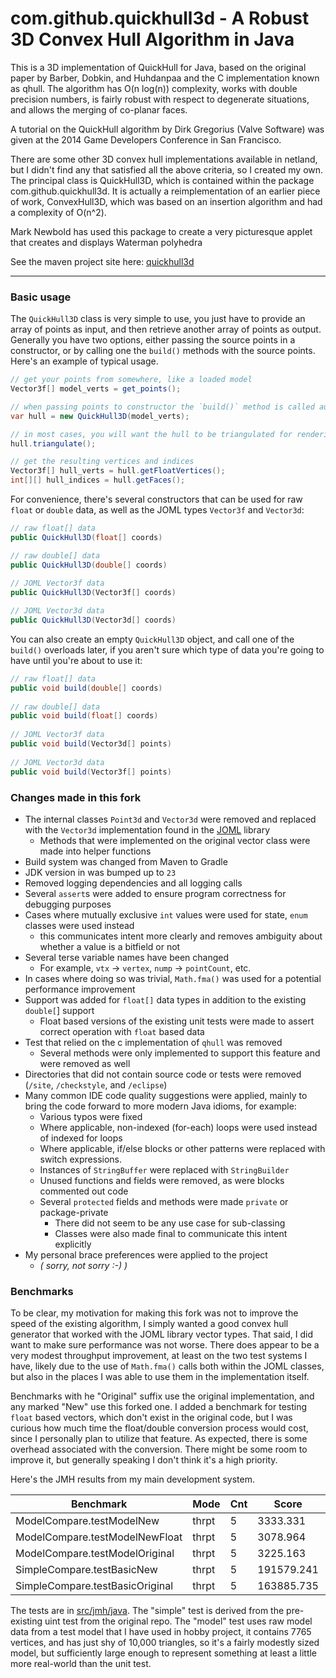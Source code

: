 com.github.quickhull3d - A Robust 3D Convex Hull Algorithm in Java
===========

This is a 3D implementation of QuickHull for Java, based on the original paper by Barber, Dobkin, and Huhdanpaa and the C implementation known as qhull. The algorithm has O(n log(n)) complexity, works with double precision numbers, is fairly robust with respect to degenerate situations, and allows the merging of co-planar faces.

A tutorial on the QuickHull algorithm by Dirk Gregorius (Valve Software) was given at the 2014 Game Developers Conference in San Francisco.

There are some other 3D convex hull implementations available in netland, but I didn't find any that satisfied all the above criteria, so I created my own. The principal class is QuickHull3D, which is contained within the package com.github.quickhull3d. It is actually a reimplementation of an earlier piece of work, ConvexHull3D, which was based on an insertion algorithm and had a complexity of O(n^2).

Mark Newbold has used this package to create a very picturesque applet that creates and displays Waterman polyhedra 

See the maven project site here: [quickhull3d](http://quickhull3d.github.io/quickhull3d/)

---

### Basic usage

The `QuickHull3D` class is very simple to use, you just have to provide an array of points as input, and then retrieve another array of points as output. Generally you have two options, either passing the source points in a constructor, or by calling one the `build()` methods with the source points. Here's an example of typical usage. 

```java
// get your points from somewhere, like a loaded model
Vector3f[] model_verts = get_points();

// when passing points to constructor the `build()` method is called automatically
var hull = new QuickHull3D(model_verts);

// in most cases, you will want the hull to be triangulated for rendering or collision checks
hull.triangulate();

// get the resulting vertices and indices
Vector3f[] hull_verts = hull.getFloatVertices();
int[][] hull_indices = hull.getFaces();
```

For convenience, there's several constructors that can be used for raw `float` or `double` data, as well as the JOML types `Vector3f` and `Vector3d`:

```java
// raw float[] data
public QuickHull3D(float[] coords)

// raw double[] data
public QuickHull3D(double[] coords)
  
// JOML Vector3f data
public QuickHull3D(Vector3f[] coords)

// JOML Vector3d data
public QuickHull3D(Vector3d[] coords)
```

You can also create an empty `QuickHull3D` object, and call one of the `build()` overloads later, if you aren't sure which type of data you're going to have until you're about to use it:

```java
// raw float[] data
public void build(double[] coords)
  
// raw double[] data
public void build(float[] coords)
  
// JOML Vector3f data
public void build(Vector3d[] points)
  
// JOML Vector3d data
public void build(Vector3f[] points)
```

### Changes made in this fork

- The internal classes `Point3d` and `Vector3d` were removed and replaced with the `Vector3d` implementation found in the [JOML](https://github.com/JOML-CI/JOML) library
  - Methods that were implemented on the original vector class were made into helper functions
- Build system was changed from Maven to Gradle
- JDK version in was bumped up to `23`
- Removed logging dependencies and all logging calls
- Several `assert`s were added to ensure program correctness for debugging purposes
- Cases where mutually exclusive `int` values were used for state, `enum` classes were used instead
  - this communicates intent more clearly and removes ambiguity about whether a value is a bitfield or not
- Several terse variable names have been changed
  - For example, `vtx` -> `vertex`, `nump` -> `pointCount`, etc.
- In cases where doing so was trivial, `Math.fma()` was used for a potential performance improvement
- Support was added for `float[]` data types in addition to the existing `double[`] support
  - Float based versions of the existing unit tests were made to assert correct operation with `float` based data
- Test that relied on the c implementation of `qhull` was removed
  - Several methods were only implemented to support this feature and were removed as well
- Directories that did not contain source code or tests were removed (`/site`, `/checkstyle`, and `/eclipse`)
- Many common IDE code quality suggestions were applied, mainly to bring the code forward to more modern Java idioms, for example:
  - Various typos were fixed 
  - Where applicable, non-indexed (for-each) loops were used instead of indexed for loops
  - Where applicable, if/else blocks or other patterns were replaced with switch expressions. 
  - Instances of `StringBuffer` were replaced with `StringBuilder`
  - Unused functions and fields were removed, as were blocks commented out code
  - Several `protected` fields and methods were made `private` or package-private 
    - There did not seem to be any use case for sub-classing
    - Classes were also made final to communicate this intent explicitly
- My personal brace preferences were applied to the project
  - _( sorry, not sorry :-) )_ 

### Benchmarks

To be clear, my motivation for making this fork was not to improve the speed of the existing algorithm, I simply wanted a good convex hull generator that worked with the JOML library vector types. That said, I did want to make sure performance was not worse. There does appear to be a very modest throughput improvement, at least on the two test systems I have, likely due to the use of `Math.fma()` calls both within the JOML classes, but also in the places I was able to use them in the implementation itself. 

Benchmarks with he "Original" suffix use the original implementation, and any marked "New" use this forked one. I added a benchmark for testing `float` based vectors, which don't exist in the original code, but I was curious how much time the float/double conversion process would cost, since I personally plan to utilize that feature. As expected, there is some overhead associated with the conversion. There might be some room to improve it, but generally speaking I don't think it's a high priority.

Here's the JMH results from my main development system.  

| Benchmark                       | Mode  | Cnt | Score      | Error    | Units |
|---------------------------------|-------|-----|------------|----------|-------|
| ModelCompare.testModelNew       | thrpt | 5   | 3333.331   | 48.301   | ops/s |
| ModelCompare.testModelNewFloat  | thrpt | 5   | 3078.964   | 60.039   | ops/s |
| ModelCompare.testModelOriginal  | thrpt | 5   | 3225.163   | 50.996   | ops/s |
| SimpleCompare.testBasicNew      | thrpt | 5   | 191579.241 | 2526.303 | ops/s |
| SimpleCompare.testBasicOriginal | thrpt | 5   | 163885.735 | 2849.159 | ops/s |

The tests are in [src/jmh/java](src/jmh/java). The "simple" test is derived from the pre-existing uint test from the original repo. The "model" test uses raw model data from a test model that I have used in hobby project, it contains 7765 vertices, and has just shy of 10,000 triangles, so it's a fairly modestly sized model, but sufficiently large enough to represent something at least a little more real-world than the unit test. 